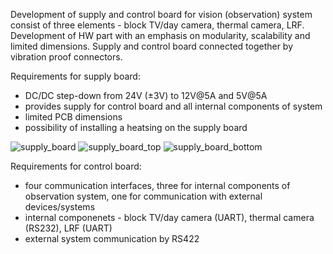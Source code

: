 Development of supply and control board for vision (observation) system consist of three elements - block TV/day camera, thermal camera, LRF. Development of HW part with an emphasis on modularity, scalability and limited dimensions.
Supply and control board connected together by vibration proof connectors. 

Requirements for supply board:
- DC/DC step-down from 24V (±3V) to 12V@5A and 5V@5A
- provides supply for control board and all internal components of system 
- limited PCB dimensions
- possibility of installing a heatsing on the supply board

![supply_board](https://github.com/user-attachments/assets/638eda63-1286-4ff1-b253-36ccaa140767)
![supply_board_top](https://github.com/user-attachments/assets/6f422747-83f7-4fc9-98b2-c563bd8c1193)
![supply_board_bottom](https://github.com/user-attachments/assets/3b475343-9cc9-441d-a43c-36719a00d9a0)


Requirements for control board:
- four communication interfaces, three for internal components of observation system, one for communication with external devices/systems
- internal componenets - block TV/day camera (UART), thermal camera (RS232), LRF (UART)
- external system communication by RS422
